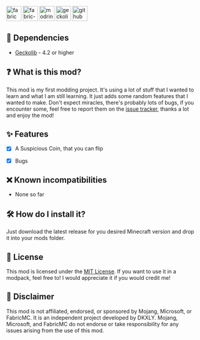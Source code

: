 <img alt="fabric" height="40" src="https://cdn.jsdelivr.net/npm/@intergrav/devins-badges@3/assets/compact/supported/fabric_vector.svg"> <img alt="fabric-api" height="40" src="https://cdn.jsdelivr.net/npm/@intergrav/devins-badges@3/assets/compact/requires/fabric-api_vector.svg"> <img alt="modrinth" height="40" src="https://cdn.jsdelivr.net/npm/@intergrav/devins-badges@3/assets/compact/available/modrinth_vector.svg"> <img alt="geckolib" height="40" src="https://cdn.jsdelivr.net/npm/@intergrav/devins-badges@3/assets/compact/requires/geckolib_vector.svg"> <img alt="github" height="40" src="https://cdn.jsdelivr.net/npm/@intergrav/devins-badges@3/assets/compact/available/github_vector.svg">

## 🔗 Dependencies
 - [Geckolib](https://modrinth.com/mod/geckolib) - 4.2 or higher

## ❓ What is this mod?
This mod is my first modding project. It's using a lot of stuff that I wanted to learn and what I am still learning. It just adds some random features that I wanted to make. Don't expect miracles, there's probably lots of bugs, if you encounter some, feel free to report them on the [issue tracker](https://github.com/DKXLY/Tails-OH-NO/issues), thanks a lot and enjoy the mod!

## ✨ Features
 - [x] A Suspicious Coin, that you can flip
 - [x] Bugs



## ❌ Known incompatibilities
 - None so far

## 🛠 How do I install it?
Just download the latest release for you desired Minecraft version and drop it into your mods folder.

## 📜 License
This mod is licensed under the [MIT License](https://github.com/DKXLY/Tails-OH-NO/blob/master/LICENSE). If you want to use it in a modpack, feel free to! I would appreciate it if you would credit me!

## 📢 Disclaimer
This mod is not affiliated, endorsed, or sponsored by Mojang, Microsoft, or FabricMC. It is an independent project developed by DKXLY. Mojang, Microsoft, and FabricMC do not endorse or take responsibility for any issues arising from the use of this mod.
